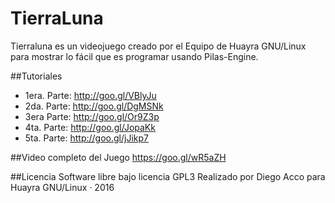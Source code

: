 # TierraLuna
Tierraluna es un videojuego creado por el Equipo de Huayra GNU/Linux para mostrar lo fácil que es programar usando Pilas-Engine.

##Tutoriales

* 1era. Parte: http://goo.gl/VBlyJu
* 2da. Parte: http://goo.gl/DgMSNk
* 3era Parte: http://goo.gl/Or9Z3p
* 4ta. Parte: http://goo.gl/JopaKk
* 5ta. Parte: http://goo.gl/jJikp7

##Video completo del Juego
https://goo.gl/wR5aZH

##Licencia
Software libre bajo licencia GPL3
Realizado por Diego Acco para Huayra GNU/Linux · 2016

